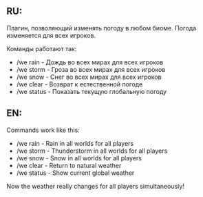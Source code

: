 ## RU:
Плагин, позволяющий изменять погоду в любом биоме. Погода изменяется для всех игроков.

Команды работают так:
- /we rain - Дождь во всех мирах для всех игроков
- /we storm - Гроза во всех мирах для всех игроков  
- /we snow - Снег во всех мирах для всех игроков
- /we clear - Возврат к естественной погоде
- /we status - Показать текущую глобальную погоду

## EN:
Commands work like this:
- /we rain - Rain in all worlds for all players
- /we storm - Thunderstorm in all worlds for all players
- /we snow - Snow in all worlds for all players
- /we clear - Return to natural weather
- /we status - Show current global weather

Now the weather really changes for all players simultaneously!
